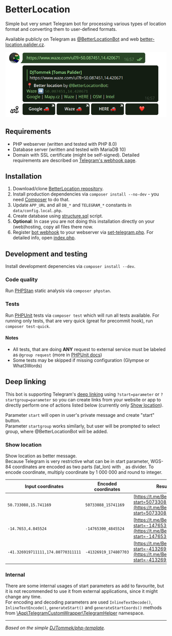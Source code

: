 # BetterLocation

Simple but very smart Telegram bot for processing various types of location format and converting them to user-defined formats.

Available publicly on 
Telegram as [@BetterLocationBot](https://t.me/BetterLocationBot) 
and web [better-location.palider.cz](https://better-location.palider.cz/). 

![@BetterLocationBot example](www/img/better-location-bot-example.png "@BetterLocationBot example")

## Requirements
- PHP webserver (written and tested with PHP 8.0)
- Database server (written and tested with MariaDB 10)
- Domain with SSL certificate (might be self-signed). Detailed requirements are described on [Telegram's webhook page](https://core.telegram.org/bots/webhooks).

## Installation
1. Download/clone [BetterLocation repository](https://github.com/DJTommek/better-location).
1. Install production dependencies via `composer install --no-dev` - you need [Composer](https://getcomposer.org/) to do that.
1. Update `APP_URL` and all `DB_*` and `TELEGRAM_*` constants in `data/config.local.php`.
1. Create database using [structure.sql](asset/sql/structure.sql) script.
1. **Optional**: In case you are not doing this installation directly on your (web)hosting, copy all files there now.
1. Register [bot webhook](https://core.telegram.org/bots/api#setwebhook) to your webserver via [set-telegram.php](www/admin/set-telegram.php). For detailed info, open [index.php](www/admin/index.php).

## Development and testing

Install development depenencies via `composer install --dev`.

### Code quality
	
Run [PHPStan](https://phpstan.org/) static analysis via `composer phpstan`.

### Tests

Run [PHPUnit](https://phpunit.de/) tests via `composer test` which will run all tests available. For running only tests, that are very quick (great for precommit hook), run `composer test-quick`. 

#### Notes

- All tests, that are doing **ANY** request to external service must be labeled as `@group request` (more in [PHPUnit docs](https://phpunit.readthedocs.io/en/stable/annotations.html#group))
- Some tests may be skipped if missing configuration (Glympse or What3Words)

## Deep linking

This bot is supporting Telegram's [deep linking](https://core.telegram.org/bots#deep-linking) using `?start=parameter` or `?startgroup=parameter` so you can create links from your website or app to directly perform one of actions listed below (currently only [Show location](#show-location)).

Parameter `start` will open in user's private message and create "start" button.<br> 
Parameter `startgroup` works similarly, but user will be prompted to select group, where @BetterLocationBot will be added.

### Show location
Show location as better message.<br> 
Because Telegram is very restrictive what can be in start parameter, WGS-84 coordinates are encoded as two parts (lat_lon) with `_` as divider. To encode coordinate, multiply coordinate by 1 000 000 and round to integer.

| Input coordinates | Encoded coordinates | Result link |
|-------------------|---------------------|-------------|
| `50.733088,15.741169` |  `50733088_15741169` | [https://t.me/BetterLocationBot?start=50733088_15741169](https://t.me/BetterLocationBot?start=50733088_15741169) |
|  `-14.7653,4.845524` |  `-14765300_4845524` | [https://t.me/BetterLocationBot?start=-14765300_4845524](https://t.me/BetterLocationBot?start=-14765300_4845524) |
| `-41.326919711111,174.80770311111` | `-41326919_174807703` | [https://t.me/BetterLocationBot?start=-41326919_174807703](https://t.me/BetterLocationBot?start=-41326919_174807703) |

### Internal
There are some internal usages of start parameters as add to favourite, but it is not recommended to use it from external applications, since it might change any time.<br>
For encoding and decoding parameters are used `InlineTextDecode()`, `InlineTextEncode()`, `generateStart()` and `generateStartCoords()` methods from [\App\TelegramCustomWrapper\TelegramHelper](src/libs/TelegramCustomWrapper/TelegramHelper.php) namespace.  

---
*Based on the simple [DJTommek/php-template](https://github.com/DJTommek/php-template).*
